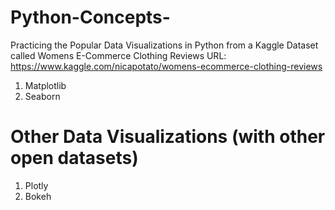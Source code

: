 # Python-Concepts-
Practicing the Popular Data Visualizations in Python from a Kaggle Dataset called Womens E-Commerce Clothing Reviews
URL: https://www.kaggle.com/nicapotato/womens-ecommerce-clothing-reviews

1. Matplotlib
2. Seaborn


# Other Data Visualizations (with other open datasets) 
1. Plotly
2. Bokeh
